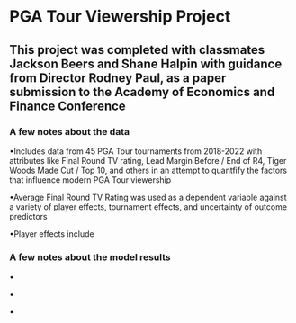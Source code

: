# PGA Tour Viewership Project

## This project was completed with classmates Jackson Beers and Shane Halpin with guidance from Director Rodney Paul, as a paper submission to the Academy of Economics and Finance Conference 

### A few notes about the data

•Includes data from 45 PGA Tour tournaments from 2018-2022 with attributes like Final Round TV rating, Lead Margin Before / End of R4, Tiger Woods Made Cut / Top 10, and others in an attempt to quantfify the factors that influence modern PGA Tour viewership

•Average Final Round TV Rating was used as a dependent variable against a variety of player effects, tournament effects, and uncertainty of outcome predictors

•Player effects include

### A few notes about the model results

•

•

•
